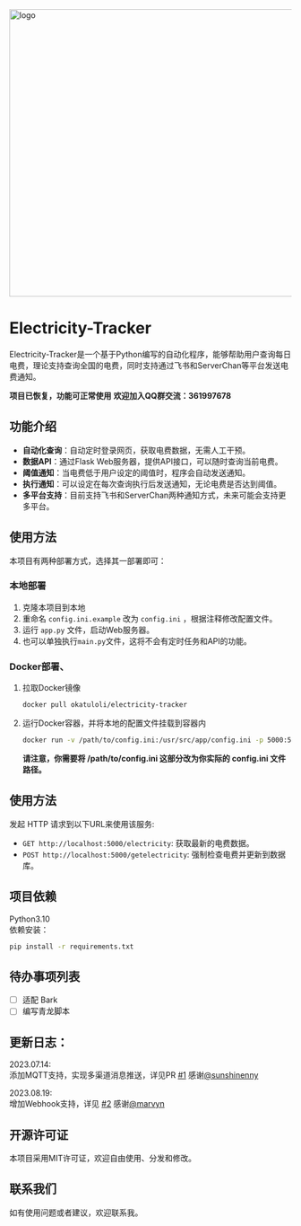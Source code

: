 <img src="https://github.com/okatu-loli/Baoding-Electricity-Tracker/assets/53247097/77e06c3d-d2c2-4ade-b386-5acd15b034af" width=512px/ alt="logo">

# Electricity-Tracker

Electricity-Tracker是一个基于Python编写的自动化程序，能够帮助用户查询每日电费，理论支持查询全国的电费，同时支持通过飞书和ServerChan等平台发送电费通知。

**项目已恢复，功能可正常使用**
**欢迎加入QQ群交流：361997678**
## 功能介绍

- **自动化查询**：自动定时登录网页，获取电费数据，无需人工干预。
- **数据API**：通过Flask Web服务器，提供API接口，可以随时查询当前电费。
- **阈值通知**：当电费低于用户设定的阈值时，程序会自动发送通知。
- **执行通知**：可以设定在每次查询执行后发送通知，无论电费是否达到阈值。
- **多平台支持**：目前支持飞书和ServerChan两种通知方式，未来可能会支持更多平台。

## 使用方法
本项目有两种部署方式，选择其一部署即可：
### 本地部署
1. 克隆本项目到本地
2. 重命名 `config.ini.example` 改为  `config.ini` ，根据注释修改配置文件。
3. 运行 `app.py` 文件，启动Web服务器。
4. 也可以单独执行`main.py`文件，这将不会有定时任务和API的功能。

### Docker部署、
1. 拉取Docker镜像
    ```bash
    docker pull okatuloli/electricity-tracker
    ```
2. 运行Docker容器，并将本地的配置文件挂载到容器内
    ```bash
    docker run -v /path/to/config.ini:/usr/src/app/config.ini -p 5000:5000 okatuloli/electricity-tracker 
    ```
    **请注意，你需要将 /path/to/config.ini 这部分改为你实际的 config.ini 文件路径。**

## 使用方法

发起 HTTP 请求到以下URL来使用该服务:
- `GET http://localhost:5000/electricity`: 获取最新的电费数据。
- `POST http://localhost:5000/getelectricity`: 强制检查电费并更新到数据库。

## 项目依赖
Python3.10  
依赖安装：
```bash
pip install -r requirements.txt
```

## 待办事项列表

- [ ] 适配 Bark
- [ ] 编写青龙脚本

## 更新日志：
2023.07.14:  
添加MQTT支持，实现多渠道消息推送，详见PR [#1](https://github.com/okatu-loli/Baoding-Electricity-Tracker/pull/1) 感谢[@sunshinenny](https://github.com/sunshinenny)

2023.08.19:  
增加Webhook支持，详见 [#2](https://github.com/okatu-loli/Baoding-Electricity-Tracker/pull/2) 感谢[@marvyn](https://github.com/marvyn)

## 开源许可证

本项目采用MIT许可证，欢迎自由使用、分发和修改。

## 联系我们

如有使用问题或者建议，欢迎联系我。
